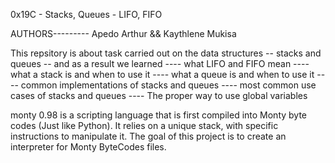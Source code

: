 0x19C - Stacks, Queues - LIFO, FIFO

AUTHORS--------- Apedo Arthur && Kaythlene Mukisa

This repsitory is about task carried out on the data structures -- stacks and queues -- and as a result we
learned ---- what LIFO and FIFO mean
        ---- what a stack is and when to use it
        ---- what a queue is and when to use it
        ---- common implementations of stacks and queues
        ---- most common use cases of stacks and queues
        ---- The proper way to use global variables

monty 0.98 is a scripting language that is first compiled into Monty byte codes (Just like Python). It relies on a unique stack, with specific instructions to manipulate it. The goal of this project is to create an interpreter for Monty ByteCodes files.


